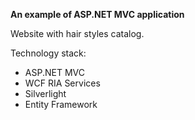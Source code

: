 **An example of ASP.NET MVC application**

Website with hair styles catalog.

Technology stack:
- ASP.NET MVC
- WCF RIA Services
- Silverlight
- Entity Framework

